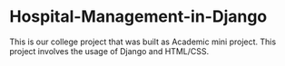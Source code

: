 # Hospital-Management-in-Django

This is our college project that was built as Academic mini project. 
This project involves the usage of Django and HTML/CSS.
